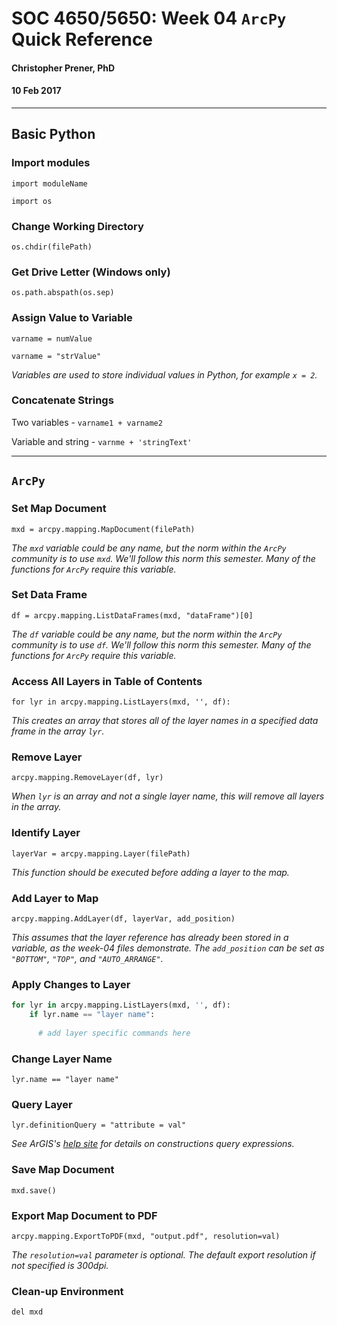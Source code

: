 # SOC 4650/5650: Week 04 `ArcPy` Quick Reference
#### Christopher Prener, PhD
#### 10 Feb 2017

---

## Basic Python
### Import modules
`import moduleName`

`import os`

### Change Working Directory
`os.chdir(filePath)`

### Get Drive Letter (Windows only)
`os.path.abspath(os.sep)`

### Assign Value to Variable
`varname = numValue`

`varname = "strValue"`

*Variables are used to store individual values in Python, for example `x = 2`.*

### Concatenate Strings

Two variables - `varname1 + varname2`

Variable and string - `varnme + 'stringText'`

---

## `ArcPy`
### Set Map Document
`mxd = arcpy.mapping.MapDocument(filePath)`

*The `mxd` variable could be any name, but the norm within the `ArcPy` community is to use `mxd`. We'll follow this norm this semester. Many of the functions for `ArcPy` require this variable.*

### Set Data Frame
`df = arcpy.mapping.ListDataFrames(mxd, "dataFrame")[0]`

*The `df` variable could be any name, but the norm within the `ArcPy` community is to use `df`. We'll follow this norm this semester. Many of the functions for `ArcPy` require this variable.*

### Access All Layers in Table of Contents
`for lyr in arcpy.mapping.ListLayers(mxd, '', df):`

*This creates an array that stores all of the layer names in a specified data frame in the array `lyr`.*

### Remove Layer
`arcpy.mapping.RemoveLayer(df, lyr)`

*When `lyr` is an array and not a single layer name, this will remove all layers in the array.*

### Identify Layer
`layerVar = arcpy.mapping.Layer(filePath)`

*This function should be executed before adding a layer to the map.*

### Add Layer to Map
`arcpy.mapping.AddLayer(df, layerVar, add_position)`

*This assumes that the layer reference has already been stored in a variable, as the week-04 files demonstrate. The `add_position` can be set as `"BOTTOM"`, `"TOP"`, and `"AUTO_ARRANGE"`.*

### Apply Changes to Layer
```python
for lyr in arcpy.mapping.ListLayers(mxd, '', df):
    if lyr.name == "layer name":
    
      # add layer specific commands here
```

### Change Layer Name
`lyr.name == "layer name"`

### Query Layer
`lyr.definitionQuery = "attribute = val"`

*See ArGIS's [help site](http://desktop.arcgis.com/en/arcmap/10.3/map/working-with-layers/building-a-query-expression.htm#GUID-C05F4A2C-0CE4-4629-A36C-EBCB22E1B7C9) for details on constructions query expressions.*

### Save Map Document
`mxd.save()`

### Export Map Document to PDF
`arcpy.mapping.ExportToPDF(mxd, "output.pdf", resolution=val)`

*The `resolution=val` parameter is optional. The default export resolution if not specified is 300dpi.*

### Clean-up Environment
`del mxd`
